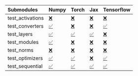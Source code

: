 | Submodules       | Numpy                                                                                                                           | Torch                                                                                                                           | Jax                                                                                                                             | Tensorflow                                                                                                                      |
|:-----------------|:--------------------------------------------------------------------------------------------------------------------------------|:--------------------------------------------------------------------------------------------------------------------------------|:--------------------------------------------------------------------------------------------------------------------------------|:--------------------------------------------------------------------------------------------------------------------------------|
| test_activations | <a href="https://github.com/unifyai/ivy/runs/8009372549?check_suite_focus=true" rel="noopener noreferrer" target="_blank">❌</a> | <a href="https://github.com/unifyai/ivy/runs/8009373090?check_suite_focus=true" rel="noopener noreferrer" target="_blank">❌</a> | <a href="https://github.com/unifyai/ivy/runs/8009373554?check_suite_focus=true" rel="noopener noreferrer" target="_blank">❌</a> | <a href="https://github.com/unifyai/ivy/runs/8009374005?check_suite_focus=true" rel="noopener noreferrer" target="_blank">❌</a> |
| test_converters  | <a href="https://github.com/unifyai/ivy/runs/8009372628?check_suite_focus=true" rel="noopener noreferrer" target="_blank">✅</a> | <a href="https://github.com/unifyai/ivy/runs/8009373156?check_suite_focus=true" rel="noopener noreferrer" target="_blank">❌</a> | <a href="https://github.com/unifyai/ivy/runs/8009373627?check_suite_focus=true" rel="noopener noreferrer" target="_blank">❌</a> | <a href="https://github.com/unifyai/ivy/runs/8009374064?check_suite_focus=true" rel="noopener noreferrer" target="_blank">✅</a> |
| test_layers      | <a href="https://github.com/unifyai/ivy/runs/8009372697?check_suite_focus=true" rel="noopener noreferrer" target="_blank">✅</a> | <a href="https://github.com/unifyai/ivy/runs/8009373215?check_suite_focus=true" rel="noopener noreferrer" target="_blank">✅</a> | <a href="https://github.com/unifyai/ivy/runs/8009373676?check_suite_focus=true" rel="noopener noreferrer" target="_blank">✅</a> | <a href="https://github.com/unifyai/ivy/runs/8009374124?check_suite_focus=true" rel="noopener noreferrer" target="_blank">❌</a> |
| test_modules     | <a href="https://github.com/unifyai/ivy/runs/8009372771?check_suite_focus=true" rel="noopener noreferrer" target="_blank">✅</a> | <a href="https://github.com/unifyai/ivy/runs/8009373282?check_suite_focus=true" rel="noopener noreferrer" target="_blank">❌</a> | <a href="https://github.com/unifyai/ivy/runs/8009373754?check_suite_focus=true" rel="noopener noreferrer" target="_blank">❌</a> | <a href="https://github.com/unifyai/ivy/runs/8009374194?check_suite_focus=true" rel="noopener noreferrer" target="_blank">❌</a> |
| test_norms       | <a href="https://github.com/unifyai/ivy/runs/8009372850?check_suite_focus=true" rel="noopener noreferrer" target="_blank">❌</a> | <a href="https://github.com/unifyai/ivy/runs/8009373353?check_suite_focus=true" rel="noopener noreferrer" target="_blank">❌</a> | <a href="https://github.com/unifyai/ivy/runs/8009373809?check_suite_focus=true" rel="noopener noreferrer" target="_blank">❌</a> | <a href="https://github.com/unifyai/ivy/runs/8009374258?check_suite_focus=true" rel="noopener noreferrer" target="_blank">❌</a> |
| test_optimizers  | <a href="https://github.com/unifyai/ivy/runs/8009372921?check_suite_focus=true" rel="noopener noreferrer" target="_blank">✅</a> | <a href="https://github.com/unifyai/ivy/runs/8009373427?check_suite_focus=true" rel="noopener noreferrer" target="_blank">✅</a> | <a href="https://github.com/unifyai/ivy/runs/8009373866?check_suite_focus=true" rel="noopener noreferrer" target="_blank">❌</a> | <a href="https://github.com/unifyai/ivy/runs/8009374327?check_suite_focus=true" rel="noopener noreferrer" target="_blank">✅</a> |
| test_sequential  | <a href="https://github.com/unifyai/ivy/runs/8009372990?check_suite_focus=true" rel="noopener noreferrer" target="_blank">✅</a> | <a href="https://github.com/unifyai/ivy/runs/8009373484?check_suite_focus=true" rel="noopener noreferrer" target="_blank">✅</a> | <a href="https://github.com/unifyai/ivy/runs/8009373941?check_suite_focus=true" rel="noopener noreferrer" target="_blank">✅</a> | <a href="https://github.com/unifyai/ivy/runs/8009374386?check_suite_focus=true" rel="noopener noreferrer" target="_blank">✅</a> |